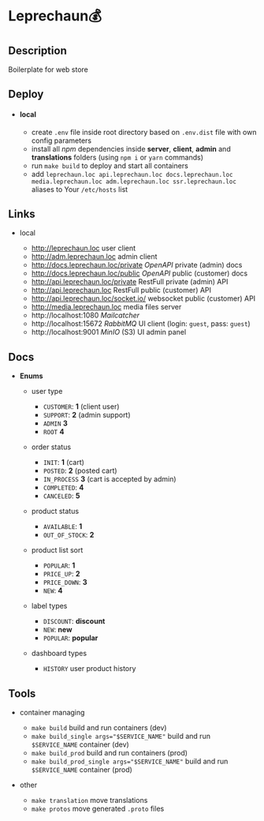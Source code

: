# Leprechaun💰

## Description

Boilerplate for web store

## Deploy

-   #### local

    -   create `.env` file inside root directory based on `.env.dist` file with own config parameters
    -   install all _npm_ dependencies inside **server**, **client**, **admin** and **translations** folders (using `npm i` or `yarn` commands)
    -   run `make build` to deploy and start all containers
    -   add `leprechaun.loc api.leprechaun.loc docs.leprechaun.loc media.leprechaun.loc adm.leprechaun.loc ssr.leprechaun.loc` aliases to Your `/etc/hosts` list

<!-- -   #### remote test server🌐

    -   push changes to **test** branch and check [action](https://github.com/FedorenkaAvenue/Leprechaun/actions) result -->

## Links

-   local

    -   http://leprechaun.loc user client
    -   http://adm.leprechaun.loc admin client
    -   http://docs.leprechaun.loc/private _OpenAPI_ private (admin) docs
    -   http://docs.leprechaun.loc/public _OpenAPI_ public (customer) docs
    -   http://api.leprechaun.loc/private RestFull private (admin) API
    -   http://api.leprechaun.loc RestFull public (customer) API
    -   http://api.leprechaun.loc/socket.io/ websocket public (customer) API
    -   http://media.leprechaun.loc media files server
    -   http://localhost:1080 _Mailcatcher_
    -   http://localhost:15672 _RabbitMQ_ UI client (login: `guest`, pass: `guest`)
    -   http://localhost:9001 _MinIO_ (S3) UI admin panel

<!-- -   remote test server

    -   https://leprechaun.space user client
    -   https://adm.leprechaun.space admin client
    -   https://docs.leprechaun.space _Swagger_ docs
    -   https://api.leprechaun.space RestFull API server
    -   https://media.leprechaun.space media files server -->

## Docs

-   **Enums**

    -   user type

        -   `CUSTOMER`: **1** (client user)
        -   `SUPPORT`: **2** (admin support)
        -   `ADMIN` **3**
        -   `ROOT` **4**

    -   order status

        -   `INIT`: **1** (cart)
        -   `POSTED`: **2** (posted cart)
        -   `IN_PROCESS` **3** (cart is accepted by admin)
        -   `COMPLETED`: **4**
        -   `CANCELED`: **5**

    -   product status

        -   `AVAILABLE`: **1**
        -   `OUT_OF_STOCK`: **2**

    -   product list sort

        -   `POPULAR`: **1**
        -   `PRICE_UP`: **2**
        -   `PRICE_DOWN`: **3**
        -   `NEW`: **4**

    -   label types

        -   `DISCOUNT`: **discount**
        -   `NEW`: **new**
        -   `POPULAR`: **popular**

    -   dashboard types

        -   `HISTORY` user product history

## Tools

-   container managing

    -   `make build` build and run containers (dev)
    -   `make build_single args="$SERVICE_NAME"` build and run `$SERVICE_NAME` container (dev)
    -   `make build_prod` build and run containers (prod)
    -   `make build_prod_single args="$SERVICE_NAME"` build and run `$SERVICE_NAME` container (prod)

-   other

    -   `make translation` move translations
    -   `make protos` move generated `.proto` files
